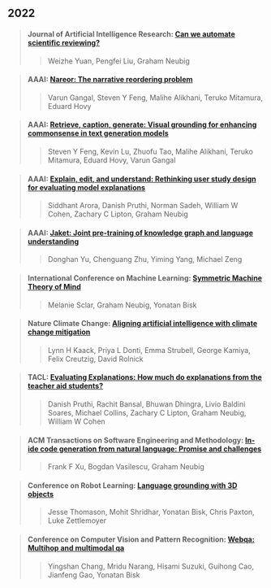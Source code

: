 ## 2022

> #### Journal of Artificial Intelligence Research: [Can we automate scientific reviewing?](./paper/Can-We-Automate-Scientific-Reviewing.pdf)  
>> Weizhe Yuan, Pengfei Liu, Graham Neubig   
>>  


> #### AAAI: [Nareor: The narrative reordering problem](./paper/25322-1-2-20220628.pdf)  
>> Varun Gangal, Steven Y Feng, Malihe Alikhani, Teruko Mitamura, Eduard Hovy   
>>  


> #### AAAI: [Retrieve, caption, generate: Visual grounding for enhancing commonsense in text generation models](./paper/21306-Article-Text-25319-1-2-20220628.pdf)  
>> Steven Y Feng, Kevin Lu, Zhuofu Tao, Malihe Alikhani, Teruko Mitamura, Eduard Hovy, Varun Gangal   
>>  


> #### AAAI: [Explain, edit, and understand: Rethinking user study design for evaluating model explanations](./paper/20464-Article-Text-24477-1-2-20220628.pdf)  
>> Siddhant Arora, Danish Pruthi, Norman Sadeh, William W Cohen, Zachary C Lipton, Graham Neubig     
>>  


> #### AAAI: [Jaket: Joint pre-training of knowledge graph and language understanding](./paper/21417-Article-Text-25430-1-2-20220628.pdf)  
>> Donghan Yu, Chenguang Zhu, Yiming Yang, Michael Zeng     
>>  


> #### International Conference on Machine Learning: [Symmetric Machine Theory of Mind](./paper/sclar22a.pdf)  
>> Melanie Sclar, Graham Neubig, Yonatan Bisk   
>>  


> #### Nature Climate Change: [Aligning artificial intelligence with climate change mitigation](./paper/Kaack_2021_Aligning.pdf)  
>> Lynn H Kaack, Priya L Donti, Emma Strubell, George Kamiya, Felix Creutzig, David Rolnick     
>>  


> #### TACL: [Evaluating Explanations: How much do explanations from the teacher aid students?](./paper/tacl_a_00465.pdf)  
>> Danish Pruthi, Rachit Bansal, Bhuwan Dhingra, Livio Baldini Soares, Michael Collins, Zachary C Lipton, Graham Neubig, William W Cohen     
>>  


> #### ACM Transactions on Software Engineering and Methodology: [In-ide code generation from natural language: Promise and challenges](./paper/3487569.pdf)  
>> Frank F Xu, Bogdan Vasilescu, Graham Neubig     
>>  


> #### Conference on Robot Learning: [Language grounding with 3D objects](./paper/thomason22a.pdf)  
>> Jesse Thomason, Mohit Shridhar, Yonatan Bisk, Chris Paxton, Luke Zettlemoyer     
>>  


> #### Conference on Computer Vision and Pattern Recognition: [Webqa: Multihop and multimodal qa](./paper/Chang_WebQA_Multihop_and_Multimodal_QA_CVPR_2022_paper.pdf)  
>> Yingshan Chang, Mridu Narang, Hisami Suzuki, Guihong Cao, Jianfeng Gao, Yonatan Bisk     
>>  

